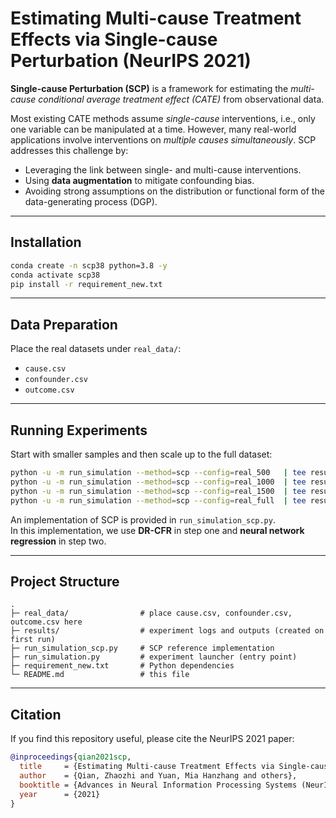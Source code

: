 # Estimating Multi-cause Treatment Effects via Single-cause Perturbation (NeurIPS 2021)

**Single-cause Perturbation (SCP)** is a framework for estimating the *multi-cause conditional average treatment effect (CATE)* from observational data.

Most existing CATE methods assume *single-cause* interventions, i.e., only one variable can be manipulated at a time. However, many real-world applications involve interventions on *multiple causes simultaneously*. SCP addresses this challenge by:
- Leveraging the link between single- and multi-cause interventions.
- Using **data augmentation** to mitigate confounding bias.
- Avoiding strong assumptions on the distribution or functional form of the data-generating process (DGP).

---

## Installation

```bash
conda create -n scp38 python=3.8 -y
conda activate scp38
pip install -r requirement_new.txt
```

---

## Data Preparation

Place the real datasets under `real_data/`:
- `cause.csv`
- `confounder.csv`
- `outcome.csv`

---

## Running Experiments

Start with smaller samples and then scale up to the full dataset:

```bash
python -u -m run_simulation --method=scp --config=real_500   | tee results/scp_real_500.txt
python -u -m run_simulation --method=scp --config=real_1000  | tee results/scp_real_1000.txt
python -u -m run_simulation --method=scp --config=real_1500  | tee results/scp_real_1500.txt
python -u -m run_simulation --method=scp --config=real_full  | tee results/scp_real_full.txt
```

An implementation of SCP is provided in `run_simulation_scp.py`.  
In this implementation, we use **DR-CFR** in step one and **neural network regression** in step two.

---

## Project Structure

```text
.
├─ real_data/                # place cause.csv, confounder.csv, outcome.csv here
├─ results/                  # experiment logs and outputs (created on first run)
├─ run_simulation_scp.py     # SCP reference implementation
├─ run_simulation.py         # experiment launcher (entry point)
├─ requirement_new.txt       # Python dependencies
└─ README.md                 # this file
```

---

## Citation

If you find this repository useful, please cite the NeurIPS 2021 paper:

```bibtex
@inproceedings{qian2021scp,
  title     = {Estimating Multi-cause Treatment Effects via Single-cause Perturbation},
  author    = {Qian, Zhaozhi and Yuan, Mia Hanzhang and others},
  booktitle = {Advances in Neural Information Processing Systems (NeurIPS)},
  year      = {2021}
}
```

